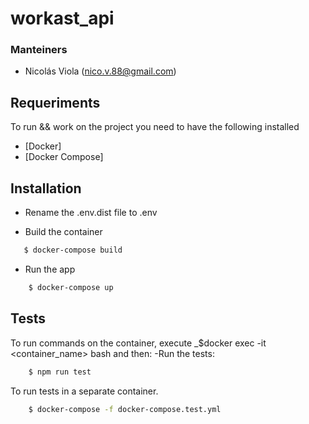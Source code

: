 # workast_api

### Manteiners
* Nicolás Viola (nico.v.88@gmail.com)

## Requeriments

To run && work on the project you need to have the following installed
- [Docker] 
- [Docker Compose]

## Installation 

- Rename the .env.dist file to .env



- Build the container
````bash
   $ docker-compose build
````

- Run the app

````bash
    $ docker-compose up
````

## Tests

To run commands on the container, execute _$docker exec -it <container_name> bash and then:
-Run the tests:
````bash
    $ npm run test
````

To run tests in a separate container. 
````bash
    $ docker-compose -f docker-compose.test.yml
````
